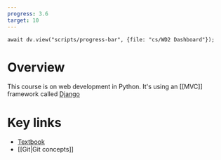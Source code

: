 ```yaml
---
progress: 3.6
target: 10
---
```


```dataviewjs
await dv.view("scripts/progress-bar", {file: "cs/WD2 Dashboard"});
```

# Overview
This course is on web development in Python. It's using an [[MVC]] framework called [Django](https://www.djangoproject.com/)

# Key links
- [Textbook](https://moodle.gla.ac.uk/pluginfile.php/5700465/mod_resource/content/1/twd-uog-lib-2021-01-07.pdf)
- [[Git|Git concepts]]